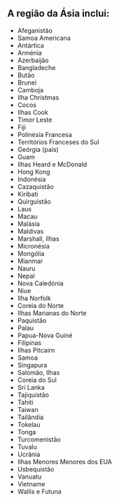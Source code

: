 ## A região da Ásia inclui:

* Afeganistão
* Samoa Americana
* Antártica
* Arménia
* Azerbaijão
* Bangladeche
* Butão
* Brunei
* Camboja
* Ilha Christmas
* Cocos
* Ilhas Cook
* Timor Leste
* Fiji
* Polinésia Francesa
* Territórios Franceses do Sul
* Geórgia (país)
* Guam
* Ilhas Heard e McDonald
* Hong Kong
* Indonésia
* Cazaquistão
* Kiribati
* Quirguistão
* Laus
* Macau
* Malásia
* Maldivas
* Marshall, Ilhas
* Micronésia
* Mongólia
* Mianmar
* Nauru
* Nepal
* Nova Caledónia
* Niue
* Ilha Norfolk
* Coreia do Norte
* Ilhas Marianas do Norte
* Paquistão
* Palau
* Papua-Nova Guiné
* Filipinas
* Ilhas Pitcairn
* Samoa
* Singapura
* Salomão, Ilhas
* Coreia do Sul
* Sri Lanka
* Tajiquistão
* Tahiti
* Taiwan
* Tailândia
* Tokelau
* Tonga
* Turcomenistão
* Tuvalu
* Ucrânia
* Ilhas Menores Menores dos EUA
* Usbequistão
* Vanuatu
* Vietname
* Wallis e Futuna
